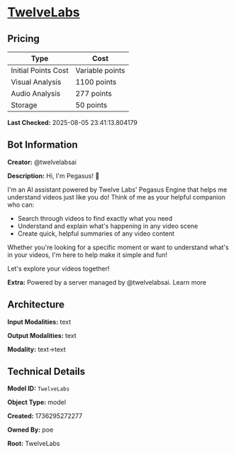 # [TwelveLabs](https://poe.com/TwelveLabs)

## Pricing

| Type | Cost |
|------|------|
| Initial Points Cost | Variable points |
| Visual Analysis | 1100 points |
| Audio Analysis | 277 points |
| Storage | 50 points |

**Last Checked:** 2025-08-05 23:41:13.804179


## Bot Information

**Creator:** @twelvelabsai

**Description:** Hi, I'm Pegasus! 👋

I'm an AI assistant powered by Twelve Labs' Pegasus Engine that helps me understand videos just like you do! Think of me as your helpful companion who can:

- Search through videos to find exactly what you need
- Understand and explain what's happening in any video scene
- Create quick, helpful summaries of any video content

Whether you're looking for a specific moment or want to understand what's in your videos, I'm here to help make it simple and fun!

Let's explore your videos together!

**Extra:** Powered by a server managed by @twelvelabsai. Learn more


## Architecture

**Input Modalities:** text

**Output Modalities:** text

**Modality:** text->text


## Technical Details

**Model ID:** `TwelveLabs`

**Object Type:** model

**Created:** 1736295272277

**Owned By:** poe

**Root:** TwelveLabs
